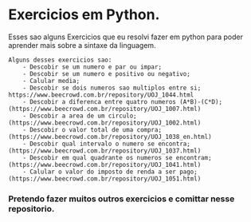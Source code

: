 # Exercicios em Python.

Esses sao alguns Exercicios que eu resolvi fazer em python para poder aprender mais sobre a sintaxe da linguagem.

    Alguns desses exercicios sao:
        - Descobir se um numero e par ou impar;
        - Descobir se um numero e positivo ou negativo;
        - Calular media;
        - Descobir se dois numeros sao multiplos entre si; https://www.beecrowd.com.br/repository/UOJ_1044.html
        - Descobir a diferenca entre quatro numeros (A*B)-(C*D); (https://www.beecrowd.com.br/repository/UOJ_1007.html)
        - Descobir a area de um circulo; (https://www.beecrowd.com.br/repository/UOJ_1002.html)
        - Descobir o valor total de uma compra; (https://www.beecrowd.com.br/repository/UOJ_1038_en.html)
        - Descobir qual intervalo o numero se encontra; (https://www.beecrowd.com.br/repository/UOJ_1037.html)
        - Descobir em qual quadrante os numeros se encontram; (https://www.beecrowd.com.br/repository/UOJ_1041.html)
        - Calular o valor do imposto de renda a ser pago; (https://www.beecrowd.com.br/repository/UOJ_1051.html)

### Pretendo fazer muitos outros exercicios e comittar nesse repositorio.
